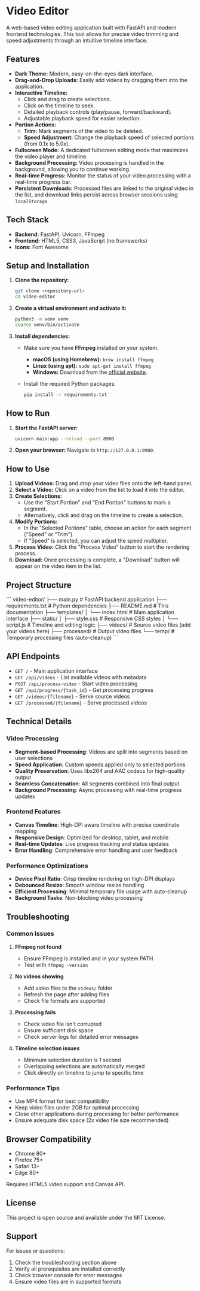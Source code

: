 # Video Editor

A web-based video editing application built with FastAPI and modern frontend technologies. This tool allows for precise video trimming and speed adjustments through an intuitive timeline interface.

## Features

- **Dark Theme:** Modern, easy-on-the-eyes dark interface.
- **Drag-and-Drop Uploads:** Easily add videos by dragging them into the application.
- **Interactive Timeline:**
    - Click and drag to create selections.
    - Click on the timeline to seek.
    - Detailed playback controls (play/pause, forward/backward).
    - Adjustable playback speed for easier selection.
- **Portion Actions:**
    - **Trim:** Mark segments of the video to be deleted.
    - **Speed Adjustment:** Change the playback speed of selected portions (from 0.1x to 5.0x).
- **Fullscreen Mode:** A dedicated fullscreen editing mode that maximizes the video player and timeline.
- **Background Processing:** Video processing is handled in the background, allowing you to continue working.
- **Real-time Progress:** Monitor the status of your video processing with a real-time progress bar.
- **Persistent Downloads:** Processed files are linked to the original video in the list, and download links persist across browser sessions using `localStorage`.

## Tech Stack

- **Backend:** FastAPI, Uvicorn, FFmpeg
- **Frontend:** HTML5, CSS3, JavaScript (no frameworks)
- **Icons:** Font Awesome

## Setup and Installation

1.  **Clone the repository:**
    ```bash
    git clone <repository-url>
    cd video-editor
    ```

2.  **Create a virtual environment and activate it:**
    ```bash
    python3 -m venv venv
    source venv/bin/activate
    ```

3.  **Install dependencies:**
    - Make sure you have **FFmpeg** installed on your system.
      - **macOS (using Homebrew):** `brew install ffmpeg`
      - **Linux (using apt):** `sudo apt-get install ffmpeg`
      - **Windows:** Download from the [official website](https://ffmpeg.org/download.html).

    - Install the required Python packages:
      ```bash
      pip install -r requirements.txt
      ```

## How to Run

1.  **Start the FastAPI server:**
    ```bash
    uvicorn main:app --reload --port 8900
    ```
2.  **Open your browser:**
    Navigate to `http://127.0.0.1:8900`.

## How to Use

1.  **Upload Videos:** Drag and drop your video files onto the left-hand panel.
2.  **Select a Video:** Click on a video from the list to load it into the editor.
3.  **Create Selections:**
    - Use the "Start Portion" and "End Portion" buttons to mark a segment.
    - Alternatively, click and drag on the timeline to create a selection.
4.  **Modify Portions:**
    - In the "Selected Portions" table, choose an action for each segment ("Speed" or "Trim").
    - If "Speed" is selected, you can adjust the speed multiplier.
5.  **Process Video:** Click the "Process Video" button to start the rendering process.
6.  **Download:** Once processing is complete, a "Download" button will appear on the video item in the list.

## Project Structure

\`\`\`
video-editor/
├── main.py                 # FastAPI backend application
├── requirements.txt        # Python dependencies
├── README.md              # This documentation
├── templates/
│   └── index.html         # Main application interface
├── static/
│   ├── style.css          # Responsive CSS styles
│   └── script.js          # Timeline and editing logic
├── videos/                # Source video files (add your videos here)
├── processed/             # Output video files
└── temp/                  # Temporary processing files (auto-cleanup)
\`\`\`

## API Endpoints

- `GET /` - Main application interface
- `GET /api/videos` - List available videos with metadata
- `POST /api/process-video` - Start video processing
- `GET /api/progress/{task_id}` - Get processing progress
- `GET /videos/{filename}` - Serve source videos
- `GET /processed/{filename}` - Serve processed videos

## Technical Details

### Video Processing

- **Segment-based Processing**: Videos are split into segments based on user selections
- **Speed Application**: Custom speeds applied only to selected portions
- **Quality Preservation**: Uses libx264 and AAC codecs for high-quality output
- **Seamless Concatenation**: All segments combined into final output
- **Background Processing**: Async processing with real-time progress updates

### Frontend Features

- **Canvas Timeline**: High-DPI aware timeline with precise coordinate mapping
- **Responsive Design**: Optimized for desktop, tablet, and mobile
- **Real-time Updates**: Live progress tracking and status updates
- **Error Handling**: Comprehensive error handling and user feedback

### Performance Optimizations

- **Device Pixel Ratio**: Crisp timeline rendering on high-DPI displays
- **Debounced Resize**: Smooth window resize handling
- **Efficient Processing**: Minimal temporary file usage with auto-cleanup
- **Background Tasks**: Non-blocking video processing

## Troubleshooting

### Common Issues

1. **FFmpeg not found**
   - Ensure FFmpeg is installed and in your system PATH
   - Test with `ffmpeg -version`

2. **No videos showing**
   - Add video files to the `videos/` folder
   - Refresh the page after adding files
   - Check file formats are supported

3. **Processing fails**
   - Check video file isn't corrupted
   - Ensure sufficient disk space
   - Check server logs for detailed error messages

4. **Timeline selection issues**
   - Minimum selection duration is 1 second
   - Overlapping selections are automatically merged
   - Click directly on timeline to jump to specific time

### Performance Tips

- Use MP4 format for best compatibility
- Keep video files under 2GB for optimal processing
- Close other applications during processing for better performance
- Ensure adequate disk space (2x video file size recommended)

## Browser Compatibility

- Chrome 80+
- Firefox 75+
- Safari 13+
- Edge 80+

Requires HTML5 video support and Canvas API.

## License

This project is open source and available under the MIT License.

## Support

For issues or questions:
1. Check the troubleshooting section above
2. Verify all prerequisites are installed correctly
3. Check browser console for error messages
4. Ensure video files are in supported formats
